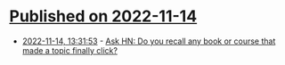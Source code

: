 # [Published on 2022-11-14](index.md)

* [2022-11-14, 13:31:53](https://news.ycombinator.com/item?id=33593631) - [Ask HN: Do you recall any book or course that made a topic finally click?](https://news.ycombinator.com/item?id=33593631)
